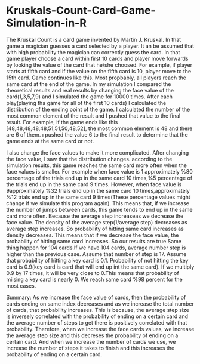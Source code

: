 # Kruskals-Count-Card-Game-Simulation-in-R
The Kruskal Count is a card game invented by Martin J. Kruskal. In that game a magician guesses a card selected by a player. It an be assumed that with high probability the magician can correctly guess the card. In that game player choose a card within first 10 cards and player move forwards by looking the value of the card that he/she choosed. For example, if player starts at fifth card and if the value on the fifth card is 10, player move to the 15th card. Game continues like this. Most propbably, all players reach the same card at the end of the game. In my simulation I compared the theoretical results and real results by changing the face value of the card(1,3,5,7,9) and I simulated the game for 10000 times. After each play(playing tha game for all of the first 10 cards) I calculated the distribution of the ending point of the game. I calculated the number of the most common element of the result and I pushed that value to the final result. For example, if the game ends like this [48,48,48,48,48,51,51,50,48,52], the most common element is 48 and there are 6 of them. ı pushed the value 6 to the final result to determine that the game ends at the same card or not. 

I also change the face values to make it more complicated. After changing the face value, I saw that the distribution changes. according to the simulation results, this game reaches the same card more often when the face values is smaller. For example when face value is 1 approximately %80 percentage of the trials end up in the same card 10 times,%5 percentage of the trials end up in the same card 9 times. However, when face value is 9approximately %32 trials end up in the same card 10 times,approximately %12 trials end up in the same card 9 times(These percentage values might change if we simulate this program again). This means that, if we increase the number of jumps between cards, this game tends to end up in the same card more often. Because the average step increaseas we decrease the face value. The density of the average step(1/average step) decreases as average step increases. So probability of hitting same card increases as density decreases. This means that if we decrease the face value, the probability of hitting same card increases. So our results are true.Same thing happen for 104 cards.If we have 104 cards, average number step is higher than the previous case. Assume that number of step is 17. Assume that probability of hitting a key card is 0.1. Probability of not hitting the key card is 0.9(key card is card that will end up int the same card). If we multiply 0.9 by 17 times, it will be very close to 0.This means that probability of miising a key card is nearly 0. We reach same card %98 percent for the most cases. 

Summary: As we increase the face value of cards, then the probability of cards ending on same index decreases and as we increase the total number of cards, that probability increases. This is because, the average step size is inversely correlated with the probability of ending on a certain card and the average number of steps to get there is positively correlated with that probability. Therefore, when we increase the face cards values, we increase the average step size and this decreses the probability of ending on a certain card. And when we increase the number of cards we use, we increase the number of steps it takes to finish and this increases the probability of ending on a certain card.
